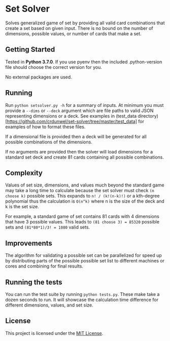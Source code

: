 # Set Solver

Solves generalized game of set by providing all valid card combinations that create a set based on given input. There is no bound on the number of dimensions, possible values, or number of cards that make a set.

## Getting Started

Tested in **Python 3.7.0**. If you use pyenv then the included .python-version file should choose the correct version for you.

No external packages are used.

## Running

Run `python setsolver.py -h` for a summary of inputs. At minimum you must provide a `--dims` or `--deck` argument which are file paths to valid JSON representing dimensions or a deck. See examples in (test_data directory)[https://github.com/crdunwel/set-solver/tree/master/test_data] for examples of how to format these files. 

If a dimensional file is provided then a deck will be generated for all possible combinations of the dimensions.

If no arguments are provided then the solver will load dimensions for a standard set deck and create 81 cards containing all possible combinations.

## Complexity

Values of set size, dimensions, and values much beyond the standard game may take a long time to calculate because the set solver must check `(n choose k)` possible sets. This expands to `n! / (k!(n-k)!)` or a kth-degree polynomial thus the calculation is `O(n^k)` where n is the size of the deck and k is the set size.

For example, a standard game of set contains 81 cards with 4 dimensions that have 3 possible values. This leads to `(81 choose 3) = 85320` possible sets and `(81*80*1)/3! = 1080` valid sets.

## Improvements

The algorithm for validating a possible set can be parallelized for speed up by distributing parts of the possible possible set list to different machines or cores and combining for final results.

## Running the tests

You can run the test suite by running `python tests.py`. These make take a dozen seconds to run. It will showcase the calculation time difference for different dimensions, values, and set size.

## License

This project is licensed under the [MIT License](https://opensource.org/licenses/MIT).